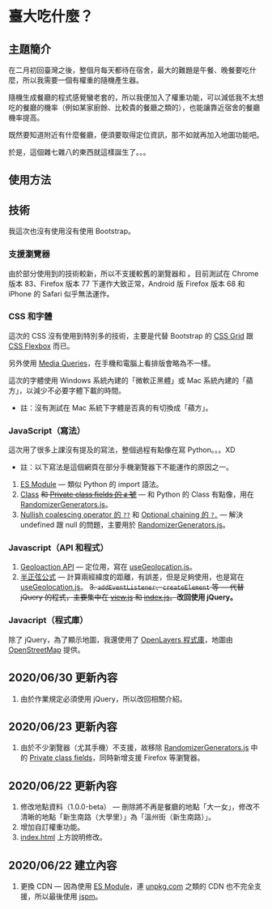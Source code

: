 臺大吃什麼？
===
主題簡介
---
在二月初回臺灣之後，整個月每天都待在宿舍，最大的難題是午餐、晚餐要吃什麼，所以我需要一個有權重的隨機產生器。

隨機生成餐廳的程式感覺蠻老套的，所以我便加入了權重功能，可以減低我不太想吃的餐廳的機率（例如某家廚餘、比較貴的餐廳之類的），也能讓靠近宿舍的餐廳機率提高。

既然要知道附近有什麼餐廳，便須要取得定位資訊，那不如就再加入地圖功能吧。

於是，這個雜七雜八的東西就這樣誕生了。。。

使用方法
---

技術
---
我這次也沒有使用沒有使用 Bootstrap。

### 支援瀏覽器
由於部分使用到的技術較新，所以不支援較舊的瀏覽器和 。目前測試在 Chrome 版本 83、Firefox 版本 77 下運作大致正常，Android 版 Firefox 版本 68 和 iPhone 的 Safari 似乎無法運作。

### CSS 和字體
這次的 CSS 沒有使用到特別多的技術，主要是代替 Bootstrap 的 [CSS Grid](https://developer.mozilla.org/en-US/docs/Web/CSS/CSS_Grid_Layout) 跟 [CSS Flexbox](https://developer.mozilla.org/en-US/docs/Web/CSS/CSS_Flexible_Box_Layout/Basic_Concepts_of_Flexbox) 而已。

另外使用 [Media Queries](https://developer.mozilla.org/en-US/docs/Web/CSS/Media_Queries/Using_media_queries)，在手機和電腦上看排版會略為不一樣。

這次的字體使用 Windows 系統內建的「微軟正黑體」或 Mac 系統內建的「蘋方」，以減少不必要字體下載的時間。

+ 註：沒有測試在 Mac 系統下字體是否真的有切換成「蘋方」。

### JavaScript（寫法）
這次用了很多上課沒有提及的寫法，整個過程有點像在寫 Python。。。XD
+ 註：以下寫法是這個網頁在部分手機瀏覽器下不能運作的原因之一。
1. [ES Module](https://pjchender.github.io/2017/10/26/js-javascript-%E6%A8%A1%E7%B5%84%EF%BC%88es-module%EF%BC%89/) — 類似 Python 的 import 語法。
2. [Class](https://developer.mozilla.org/en-US/docs/Web/JavaScript/Reference/Classes) <s>和 [Private class fields 的 `#` 號](https://developer.mozilla.org/en-US/docs/Web/JavaScript/Reference/Classes/Private_class_fields)</s> — 和 Python 的 Class 有點像，用在 [RandomizerGenerators.js](https://github.com/0500920-0/random-restaurant-generator/blob/master/js/RandomizerGenerators.js)。
3. [Nullish coalescing operator 的 `??`](https://developer.mozilla.org/en-US/docs/Web/JavaScript/Reference/Operators/Nullish_coalescing_operator) 和 [Optional chaining 的 `?.`](https://developer.mozilla.org/en-US/docs/Web/JavaScript/Reference/Operators/Optional_chaining) — 解決 undefined 跟 null 的問題，主要用於 [RandomizerGenerators.js](https://github.com/0500920-0/random-restaurant-generator/blob/master/js/RandomizerGenerators.js)。

### Javascript（API 和程式）
1. [Geoloaction API](https://developer.mozilla.org/en-US/docs/Web/API/Geolocation_API) — 定位用，寫在 [useGeolocation.js](https://github.com/0500920-0/random-restaurant-generator/blob/master/js/useGeolocation.js)。
2. [半正弦公式](https://stackoverflow.com/questions/27928/calculate-distance-between-two-latitude-longitude-points-haversine-formula) — 計算兩經緯度的距離，有誤差，但是足夠使用，也是寫在 [useGeolocation.js](https://github.com/0500920-0/random-restaurant-generator/blob/master/js/useGeolocation.js)。
<s>3. `addEventListener`、`createElement` 等 — 代替 jQuery 的程式，主要集中在 [view.js](https://github.com/0500920-0/random-restaurant-generator/blob/master/js/view.js) 和 [index.js](https://github.com/0500920-0/random-restaurant-generator/blob/master/js/index.js)。</s>**改回使用 jQuery。**

### Javacript（程式庫）
除了 jQuery，為了顯示地圖，我還使用了 [OpenLayers 程式庫](https://openlayers.org/)，地圖由 [OpenStreetMap](https://www.openstreetmap.org/) 提供。

## 2020/06/30 更新內容
1. 由於作業規定必須使用 jQuery，所以改回相關介紹。

## 2020/06/23 更新內容
1. 由於不少瀏覽器（尤其手機）不支援，故移除 [RandomizerGenerators.js](https://github.com/0500920-0/random-restaurant-generator/blob/master/js/RandomizerGenerators.js) 中的 [Private class fields](https://developer.mozilla.org/en-US/docs/Web/JavaScript/Reference/Classes/Private_class_fields)，同時新增支援 Firefox 等瀏覽器。

## 2020/06/22 更新內容
1. 修改地點資料（1.0.0-beta） — 刪除將不再是餐廳的地點「大一女」，修改不清晰的地點「新生南路（大學里）」為「溫州街（新生南路）」。
2. 增加自訂權重功能。
3. [index.html](https://github.com/0500920-0/random-restaurant-generator/blob/master/index.html) 上方說明修改。

## 2020/06/22 建立內容
1. 更換 CDN — 因為使用 [ES Module](https://pjchender.github.io/2017/10/26/js-javascript-%E6%A8%A1%E7%B5%84%EF%BC%88es-module%EF%BC%89/)，連 [unpkg.com](https://unpkg.com/) 之類的 CDN 也不完全支援，所以最後使用 [jspm](https://jspm.org/)。
